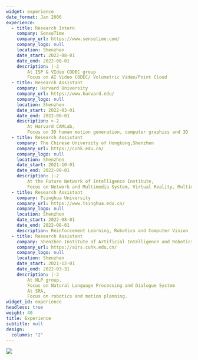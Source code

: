 ```yaml
---
widget: experience
date_format: Jan 2006
experience:
  - title: Research Intern
    company: SenseTime
    company_url: https://www.sensetime.com/
    company_logo: null
    location: Shenzhen
    date_start: 2022-08-01
    date_end: 2022-08-01
    description: |-2
        At ISP & VIdeo CODEC group
        Focus on AI Video CODEC/ Volumetric Video/Point Cloud
  - title: Research Assistant
    company: Harvard University
    company_url: https://www.harvard.edu/
    company_logo: null
    location: Shenzhen
    date_start: 2022-03-01
    date_end: 2022-08-01
    description: >-2
        At Harvard CAMLab,
        Focus on 3D human motion generation, computer graphics and 3D 				reconstruction
  - title: Research Assistant
    company: The Chinese University of Hongkong,Shenzhen
    company_url: https://cuhk.edu.cn/
    company_logo: null
    location: Shenzhen
    date_start: 2021-10-01
    date_end: 2022-08-01
    description: |-2
        At the Future Network of Intelligence Institute,
        Focus on Network and Multimedia System, Virtual Reality, Multimodal
  - title: Research Assistant
    company: Tsinghua University
    company_url: https://www.tsinghua.edu.cn/
    company_logo: null
    location: Shenzhen
    date_start: 2022-08-01
    date_end: 2022-08-01
    description: Reinforcement Learning, Robotics and Computer Vision
  - title: Research Assistant
    company: Shenzhen Institute of Artificial Intelligence and Robotics for Society
    company_url: https://airs.cuhk.edu.cn/
    company_logo: null
    location: Shenzhen
    date_start: 2021-12-01
    date_end: 2022-03-31
    description: |-2
        At NLP group,
        Focus on Natural Language Processing and Dialogue System
        At SRA,
        Focus on robotics and motion planning. 
widget_id: experience
headless: true
weight: 40
title: Experience
subtitle: null
design:
  columns: "2"
---
```



![](sum2.png)